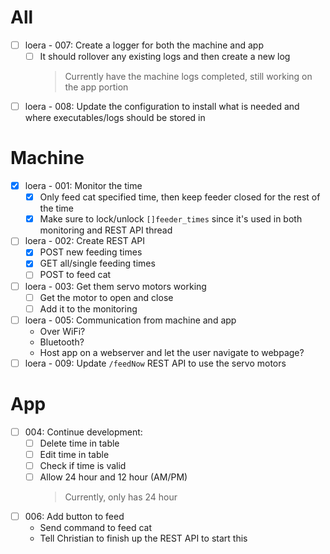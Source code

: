 # All
- [ ] loera - 007: Create a logger for both the machine and app
  * [ ] It should rollover any existing logs and then create a new log
    > Currently have the machine logs completed, still working on the app portion
- [ ] loera - 008: Update the configuration to install what is needed and where executables/logs should be stored in

# Machine
- [x] loera - 001: Monitor the time 
  * [x] Only feed cat specified time, then keep feeder closed for the rest of the time
  * [x] Make sure to lock/unlock `[]feeder_times` since it's used in both monitoring and REST API thread
- [ ] loera - 002: Create REST API
  * [x] POST new feeding times
  * [x] GET all/single feeding times
  * [ ] POST to feed cat
- [ ] loera - 003: Get them servo motors working
  * [ ] Get the motor to open and close
  * [ ] Add it to the monitoring
- [ ] loera - 005: Communication from machine and app
  * Over WiFi?
  * Bluetooth?
  * Host app on a webserver and let the user navigate to webpage?
- [ ] loera - 009: Update `/feedNow` REST API to use the servo motors

# App
- [ ] 004: Continue development: 
  * [ ] Delete time in table
  * [ ] Edit time in table
  * [ ] Check if time is valid
  * [ ] Allow 24 hour and 12 hour (AM/PM)
    > Currently, only has 24 hour
- [ ] 006: Add button to feed
  * Send command to feed cat
  * Tell Christian to finish up the REST API to start this
